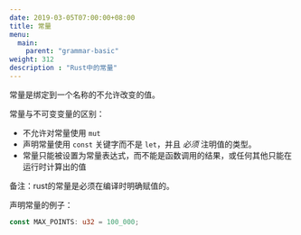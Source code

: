 ```yaml
---
date: 2019-03-05T07:00:00+08:00
title: 常量
menu:
  main:
    parent: "grammar-basic"
weight: 312
description : "Rust中的常量"
---
```


常量是绑定到一个名称的不允许改变的值。

常量与不可变变量的区别：

- 不允许对常量使用 `mut`
- 声明常量使用 `const` 关键字而不是 `let`，并且 *必须* 注明值的类型。
- 常量只能被设置为常量表达式，而不能是函数调用的结果，或任何其他只能在运行时计算出的值

备注：rust的常量是必须在编译时明确赋值的。

声明常量的例子：

```rust
const MAX_POINTS: u32 = 100_000;
```

